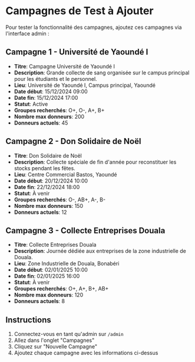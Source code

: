 # Campagnes de Test à Ajouter

Pour tester la fonctionnalité des campagnes, ajoutez ces campagnes via l'interface admin :

## Campagne 1 - Université de Yaoundé I
- **Titre**: Campagne Université de Yaoundé I
- **Description**: Grande collecte de sang organisée sur le campus principal pour les étudiants et le personnel.
- **Lieu**: Université de Yaoundé I, Campus principal, Yaoundé
- **Date début**: 15/12/2024 09:00
- **Date fin**: 15/12/2024 17:00
- **Statut**: Active
- **Groupes recherchés**: O+, O-, A+, B+
- **Nombre max donneurs**: 200
- **Donneurs actuels**: 45

## Campagne 2 - Don Solidaire de Noël
- **Titre**: Don Solidaire de Noël
- **Description**: Collecte spéciale de fin d'année pour reconstituer les stocks pendant les fêtes.
- **Lieu**: Centre Commercial Bastos, Yaoundé
- **Date début**: 20/12/2024 10:00
- **Date fin**: 22/12/2024 18:00
- **Statut**: À venir
- **Groupes recherchés**: O-, AB+, A-, B-
- **Nombre max donneurs**: 150
- **Donneurs actuels**: 12

## Campagne 3 - Collecte Entreprises Douala
- **Titre**: Collecte Entreprises Douala  
- **Description**: Journée dédiée aux entreprises de la zone industrielle de Douala.
- **Lieu**: Zone Industrielle de Douala, Bonabéri
- **Date début**: 02/01/2025 10:00
- **Date fin**: 02/01/2025 16:00
- **Statut**: À venir
- **Groupes recherchés**: O+, A+, B+, AB+
- **Nombre max donneurs**: 120
- **Donneurs actuels**: 8

## Instructions
1. Connectez-vous en tant qu'admin sur `/admin`
2. Allez dans l'onglet "Campagnes" 
3. Cliquez sur "Nouvelle Campagne"
4. Ajoutez chaque campagne avec les informations ci-dessus

